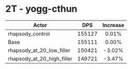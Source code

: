 # 2T - yogg-cthun
| Actor | DPS | Increase |
|---|:---:|:---:|
|rhapsody_control|155127|0.01%|
|Base|155111|0.00%|
|rhapsody_at_20_low_filler|150421|-3.02%|
|rhapsody_at_20_high_filler|149721|-3.47%|
